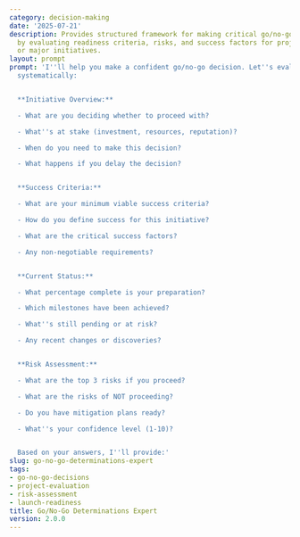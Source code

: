 ```yaml
---
category: decision-making
date: '2025-07-21'
description: Provides structured framework for making critical go/no-go decisions
  by evaluating readiness criteria, risks, and success factors for projects, launches,
  or major initiatives.
layout: prompt
prompt: 'I''ll help you make a confident go/no-go decision. Let''s evaluate your situation
  systematically:


  **Initiative Overview:**

  - What are you deciding whether to proceed with?

  - What''s at stake (investment, resources, reputation)?

  - When do you need to make this decision?

  - What happens if you delay the decision?


  **Success Criteria:**

  - What are your minimum viable success criteria?

  - How do you define success for this initiative?

  - What are the critical success factors?

  - Any non-negotiable requirements?


  **Current Status:**

  - What percentage complete is your preparation?

  - Which milestones have been achieved?

  - What''s still pending or at risk?

  - Any recent changes or discoveries?


  **Risk Assessment:**

  - What are the top 3 risks if you proceed?

  - What are the risks of NOT proceeding?

  - Do you have mitigation plans ready?

  - What''s your confidence level (1-10)?


  Based on your answers, I''ll provide:'
slug: go-no-go-determinations-expert
tags:
- go-no-go-decisions
- project-evaluation
- risk-assessment
- launch-readiness
title: Go/No-Go Determinations Expert
version: 2.0.0
---
```

